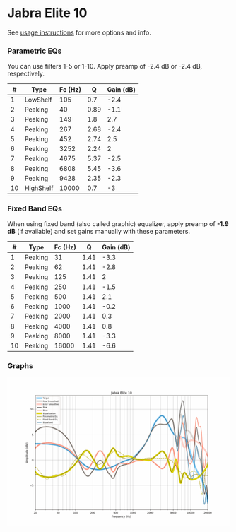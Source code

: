 # Jabra Elite 10
See [usage instructions](https://github.com/jaakkopasanen/AutoEq#usage) for more options and info.

### Parametric EQs
You can use filters 1-5 or 1-10. Apply preamp of -2.4 dB or -2.4 dB, respectively.

|   # | Type      |   Fc (Hz) |    Q |   Gain (dB) |
|-----|-----------|-----------|------|-------------|
|   1 | LowShelf  |       105 | 0.7  |        -2.4 |
|   2 | Peaking   |        40 | 0.89 |        -1.1 |
|   3 | Peaking   |       149 | 1.8  |         2.7 |
|   4 | Peaking   |       267 | 2.68 |        -2.4 |
|   5 | Peaking   |       452 | 2.74 |         2.5 |
|   6 | Peaking   |      3252 | 2.24 |         2   |
|   7 | Peaking   |      4675 | 5.37 |        -2.5 |
|   8 | Peaking   |      6808 | 5.45 |        -3.6 |
|   9 | Peaking   |      9428 | 2.35 |        -2.3 |
|  10 | HighShelf |     10000 | 0.7  |        -3   |

### Fixed Band EQs
When using fixed band (also called graphic) equalizer, apply preamp of **-1.9 dB** (if available) and set gains manually with these parameters.

|   # | Type    |   Fc (Hz) |    Q |   Gain (dB) |
|-----|---------|-----------|------|-------------|
|   1 | Peaking |        31 | 1.41 |        -3.3 |
|   2 | Peaking |        62 | 1.41 |        -2.8 |
|   3 | Peaking |       125 | 1.41 |         2   |
|   4 | Peaking |       250 | 1.41 |        -1.5 |
|   5 | Peaking |       500 | 1.41 |         2.1 |
|   6 | Peaking |      1000 | 1.41 |        -0.2 |
|   7 | Peaking |      2000 | 1.41 |         0.3 |
|   8 | Peaking |      4000 | 1.41 |         0.8 |
|   9 | Peaking |      8000 | 1.41 |        -3.3 |
|  10 | Peaking |     16000 | 1.41 |        -6.6 |

### Graphs
![](./Jabra%20Elite%2010.png)
